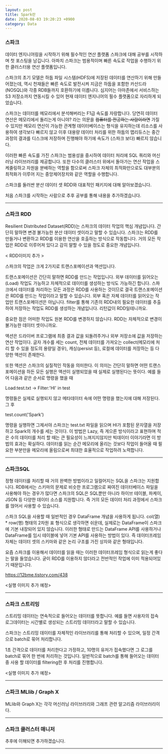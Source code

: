 ```yaml
---
layout: post
title: Spark란
date: 2020-08-03 19:20:23 +0900
category: Data
---
```


### 스파크

데이터 엔지니어링을 시작하기 위해 필수적인 연산 플랫폼 스파크에 대해 공부를 시작하며 첫 포스팅을 남깁니다. 아파치 스파크는 범용적이며 빠른 속도로 작업을 수행하기 위한 클러스터용 연산 플랫폼입니다.

스파크의 초기 모델은 하둡 파일 시스템(HDFS)에 저장된 데이터를 연산하기 위해 만들어졌는데, 역시 천재들은 빠른 속도로 발전시켜 지금은 하둡을 포함한 카산드라(NOSQL)와 각종 RDB들까지 호환하기에 이릅니다. 심지어는 아마존에서 서비스하는 S3 저장소까지 연동시킬 수 있어 현재 데이터 엔지니어의 필수 플랫폼으로 자리하게 되었습니다.

스파크는 데이터를 메모리에서 분석해버리는 F1급 속도를 자랑합니다. 당연히 데이터 연산은 메모리에서 돌리는게 아니야? 라는 의문을 ~~컴퓨터를 전공하는 사람이라면~~ 가질 수 있지만 메모리 연산이 가능한 관계형 데이터베이스는 형식을 유지하는데 리소스를 사용하여 생각보다 빠르지 않고 이후 대용량 데이터 처리를 위한 하둡의 맵리듀스는 중간 과정의 결과를 디스크에 저장하며 진행해야 하기에 속도가 (스파크 보다) 빠르지 않습니다.

이러한 빠른 속도를 가진 스파크는 범용성을 중시하여 데이터 처리에 SQL 쿼리와 머신러닝 라이브러리를 제공합니다. 또한 다수의 클러스터 위에서 돌아가는 연산 작업을 스케줄링하고 자원을 분배하는 역할을 함으로써 스파크 자체의 최적화만으로도 대부분의 최적화가 이루어 지는 중앙제어장치와 같은 역할을 수행합니다.

스파크를 둘러싼 분산 데이터 셋 RDD와 대표적인 패키지에 대해 알아보겠습니다.

처음 스파크를 시작하는 사람으로 추후 공부를 통해 내용을 추가하겠습니다.

---

### 스파크 RDD

Resilient Distributed Dataset(RDD)는 스파크의 데이터 작업의 핵심 개념입니다. 간단히 말하면 변경 불가능한 분산 데이터 셋이라고 말할 수 있습니다. 스파크는 RDD를 만들거나 변환하고 RDD를 이용한 연산을 호출하는 방식으로 작동합니다. 거의 모든 작업은 RDD로 이루어져 있다고 감히 말할 수 있을 정도로 중요한 개념입니다.

< RDD이미지 추가 >

스파크의 작업은 크게 2가지로 트랜스포메이션과 액션입니다.

트랜스포메이션은 간단히 말하면 RDD를 만드는 작업입니다. 외부 데이터를 읽어오는(Load) 작업도 가능하고 자체적으로 데이터를 생성하는 방식도 가능하긴 합니다. 스파크에서 데이터를 처리하는 모든 과정은 RDD를 사용하는 것이므로 결국 트랜스포메이션은 RDD를 만드는 작업이라고 말할 수 있습니다. 외부 혹은 자체 데이터를 읽어오는 작업만 트랜스포메이션은 아닙니다. filter를 통해 기존의 RDD내의 필요한 데이터를 추출하여 저장하는 작업도 RDD를 생성하는 개념입니다. 리턴값이 RDD일테니까요.

중요한 점은 어떠한 작업도 원본 RDD를 변경하지 않습니다. RDD는 자체적으로 변경이 불가능한 데이터 셋이니까요.

액션은 드라이버 프로그램에 최종 결과 값을 되돌려주거나 외부 저장소에 값을 저장하는 연산 작업이다. 글자 개수를 세는 count, 전체 데이터를 가져오는 collect(메모리에 처리 할 수 있을 정도의 용량일 경우), 캐싱(persist 등), 로컬에 데이터를 저장하는 등 다양한 액션이 존재한다.

또한 액션은 스파크의 실질적인 작동을 의미한다. 이 의미는 간단히 말하면 어떤 트랜스포메이션을 하든 모든 실행은 액션이 실행되었을 때 실제로 실행된다는 뜻이다. 예를 들어 다음과 같은 순서로 명령을 했을 때

Load:test.txt -> Filter:'HI' in test

명령들은 실제로 실행되지 않고 메타데이터 속에 어떤 명령을 했는지에 대해 저장된다. 그 후

test.count('Spark')

명령을 실행하면 그제서야 스파크는 test.txt 파일을 읽으며 HI가 포함된 문자열을 저장하고 Spark의 개수를 세는 것이다. 이 방법은 Lazy, 즉 게으른 방식이라고 표현하며 적은 수의 데이터를 처리 할 때는 큰 필요성이 느껴지지않지만 빅데이터 이야기라면 이 방법의 효과는 확실하다. 데이터를 읽는 순간 메모리에 올리는 것보다 작업이 들어올 때 필요한 부분만을 메모리에 올림으로써 최대한 효율적으로 작업하려 노력합니다.


---

### 스파크SQL

정형 데이터를 처리할 때 거의 완벽한 방법이라고 일컬어지는 SQL을 스파크는 지원합니다. RDB에서는 스키마의 문제로 비슷한 프로그램으로 짜여진 데이터베이스 파일을 사용해야 하는 경우가 많다면 스파크의 SQL은 SQL뿐만 아니라 하이브 테이블, 파케이, JSON 등 다양한 데이터 소스를 지원합니다. 즉 거의 모든 데이터 처리 과정에서 스파크를 얹어서 사용할 수 있습니다.

스파크 SQL을 사용할 때 일반적인 경우 DataFrame 개념을 사용하게 됩니다. col(열) * row(행) 형태의 2차원 표 형식으로 생각하면 쉬운데, 실제로는 DataFrame이 스파크에 기본 내장되어 있지 않습니다. 이러한 형태로 만드는 DataFrame API를 사용하거나 DataFrame를 임시 테이블에 넣어 기본 API를 사용하는 방법이 있다. 즉 데이터프레임 자체는 데이터 셋의 스키마와 같은 논리 구조를 가진 상자와 같은 형태입니다.

요즘 스파크를 이용해서 데이터를 읽을 때는 이러한 데이터프레임 형식으로 읽는게 좋다는 말을 들었습니다. 굳이 RDD를 이용하지 않더라고 전반적인 작업에 이미 적용되어있기 때문입니다.

https://12bme.tistory.com/438


<실행 이미지 추가 예정>

---

### 스파크 스트리밍


스트리밍 데이터는 연속적으로 들어오는 데이터를 뜻합니다. 예를 들면 사용자의 접속 로그데이터는 시간별로 생성되는 스트리밍 데이터라고 말할 수 있습니다.


스파크는 스트리밍 데이터를 자체적인 라이브러리를 통해 처리할 수 있으며, 일정 간격으로 batch로 묶어 처리합니다.


1초 간격으로 데이터를 처리한다고 가정하고, 10명의 유저가 접속했다면 그 로그를 batch로 묶어 한 번에 처리하는 것입니다. 일반적으로 batch를 통해 들어오는 데이터 중 사용 할 데이터를 filtering한 후 처리를 진행합니다.


<실행 이미지 추가 예정>


---


### 스파크 MLlib / Graph X


MLlib와 Graph X는 각각 머신러닝 라이브러리와 그래프 관련 알고리즘 라이브러리이다.


---

### 스파크 클러스터 매니저


추후에 이해되면 추가하겠습니다.

---
